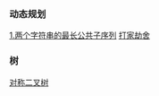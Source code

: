 ### 动态规划
[1.两个字符串的最长公共子序列](https://leetcode.cn/problems/longest-common-subsequence/)
[打家劫舍](https://leetcode.cn/problems/house-robber/)

### 树
[对称二叉树](https://leetcode.cn/problems/symmetric-tree/)
